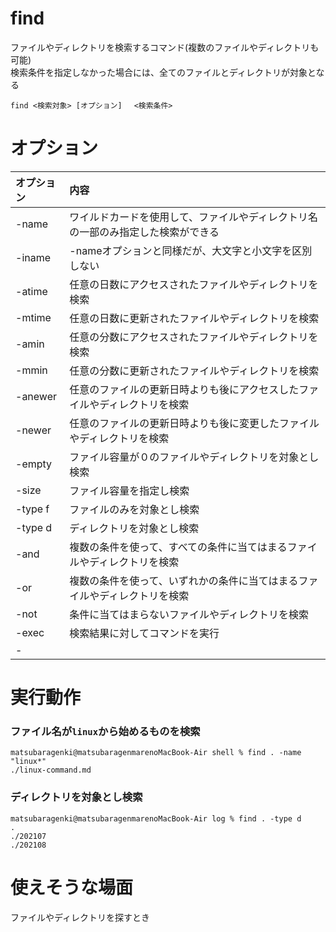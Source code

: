 # find
ファイルやディレクトリを検索するコマンド(複数のファイルやディレクトリも可能)<br>
検索条件を指定しなかった場合には、全てのファイルとディレクトリが対象となる
```
find <検索対象> [オプション]　 <検索条件> 
```

# オプション
| オプション | 内容 |
| :--- | :--- |
| -name | ワイルドカードを使用して、ファイルやディレクトリ名の一部のみ指定した検索ができる | 
| -iname | -nameオプションと同様だが、大文字と小文字を区別しない |
| -atime | 任意の日数にアクセスされたファイルやディレクトリを検索 | 
| -mtime | 任意の日数に更新されたファイルやディレクトリを検索 | 
| -amin | 任意の分数にアクセスされたファイルやディレクトリを検索 | 
| -mmin | 任意の分数に更新されたファイルやディレクトリを検索 | 
| -anewer | 任意のファイルの更新日時よりも後にアクセスしたファイルやディレクトリを検索 |
| -newer | 任意のファイルの更新日時よりも後に変更したファイルやディレクトリを検索 | 
| -empty | ファイル容量が０のファイルやディレクトリを対象とし検索 | 
| -size | ファイル容量を指定し検索 | 
| -type f | ファイルのみを対象とし検索 | 
| -type d | ディレクトリを対象とし検索 | 
| -and | 複数の条件を使って、すべての条件に当てはまるファイルやディレクトリを検索 | 
| -or | 複数の条件を使って、いずれかの条件に当てはまるファイルやディレクトリを検索 | 
| -not | 条件に当てはまらないファイルやディレクトリを検索 | 
| -exec | 検索結果に対してコマンドを実行 | 
| - |  | 

# 実行動作
### ファイル名が`linux`から始めるものを検索
```
matsubaragenki@matsubaragenmarenoMacBook-Air shell % find . -name "linux*" 
./linux-command.md
```

### ディレクトリを対象とし検索
```
matsubaragenki@matsubaragenmarenoMacBook-Air log % find . -type d
.
./202107
./202108
```

# 使えそうな場面
ファイルやディレクトリを探すとき

